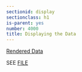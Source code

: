 ```yaml
---
sectionid: display 
sectionclass: h1
is-parent: yes
number: 4000
title: Displaying the Data
---
```


[Rendered Data](https://adamharpur.com/codinglab.me/datavis)

SEE [FILE](https://github.com/harps116/national-animals/blob/master/app/src/index.js)
